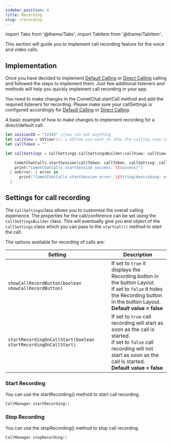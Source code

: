 ```yaml
---
sidebar_position: 4
title: Recording
slug: /recording
---
```

import Tabs from '@theme/Tabs';
import TabItem from '@theme/TabItem';

This section will guide you to implement call recording feature for the voice and video calls.

## Implementation

Once you have decided to implement [Default Calling](./default-calling) or [Direct Calling](./direct-calling) calling and followed the steps to implement them. Just few additional listeners and methods will help you quickly implement call recording in your app.

You need to make changes in the CometChat.startCall method and add the required listeners for recording. Please make sure your callSettings is configured accordingly for [Default Calling](./default-calling) or [Direct Calling](./direct-calling).

A basic example of how to make changes to implement recording for a direct/default call:

<Tabs>
<TabItem value="Swift" label="Swift">

```swift
let sessionID = "12345" //you can set anything
let callView = UIView()// a UIView you want to show the calling view in
let callToken = ""

let callSettings = CallSettings.CallSettingsBuilder(callView: callView, sessionId:sessionID).setAudioOnlyCall(audioOnly: true).enableDefaultLayout(defaultLayout: true).build()

	CometChatCalls.startSession(callToken: callToken, callSetting: callSettings, view: callView) { success in
    print("CometChatCalls startSession success: \(success)")
  } onError: { error in
      print("CometChatCalls startSession error: \(String(describing: error?.errorDescription))")
  }
```
</TabItem>
</Tabs>


## Settings for call recording

The `CallSettings`class allows you to customise the overall calling experience. The properties for the call/conference can be set using the `CallSettingsBuilder` class. This will eventually give you and object of the `CallSettings` class which you can pass to the `startCall()` method to start the call.

The options available for recording of calls are:

| Setting | Description | 
| ---- | ---- | 
| `showCallRecordButton(boolean showCallRecordButton)` | If set to `true` it displays the Recording button in the button Layout.<br/>if set to `false` it hides the Recording button in the button Layout.<br/>**Default value = false** | 
| `startRecordingOnCallStart(boolean startRecordingOnCallStart)` | If set to `true` call recording will start as soon as the call is started.<br/>if set to `false` call recording will not start as soon as the call is started.<br/>**Default value = false** | 


### Start Recording

You can use the startRecording() method to start call recording.

<Tabs>
<TabItem value="Swift" label="Swift">

```swift
CallManager.startRecording()
```
</TabItem>
</Tabs>


### Stop Recording

You can use the stopRecording() method to stop call recording.

<Tabs>
<TabItem value="Swift" label="Swift">

```swift
CallManager.stopRecording()
```
</TabItem>
</Tabs>
